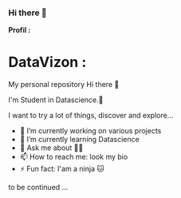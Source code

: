### Hi there 👋


**Profil :** 

# DataVizon :
My personal repository
Hi there 🦉

I'm Student in Datascience.🏫

I want to try a lot of things, discover and explore...

- 🔭 I’m currently working on various projects
- 🌱 I’m currently learning Datascience
- 💬 Ask me about 🤷‍♂️
- 📫 How to reach me: look my bio 
- ⚡ Fun fact: I'am a ninja 🐱‍

to be continued ...
